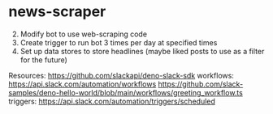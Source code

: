 # news-scraper

2. Modify bot to use web-scraping code 
3. Create trigger to run bot 3 times per day at specified times 
4. Set up data stores to store headlines (maybe liked posts to use as a filter for the future)


Resources: 
https://github.com/slackapi/deno-slack-sdk
workflows: https://api.slack.com/automation/workflows
https://github.com/slack-samples/deno-hello-world/blob/main/workflows/greeting_workflow.ts
triggers: https://api.slack.com/automation/triggers/scheduled


